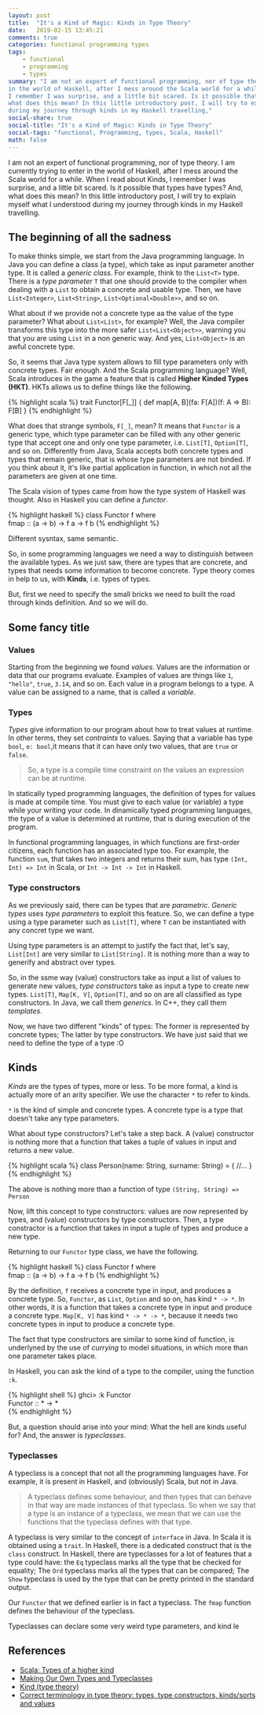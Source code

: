 ```yaml
---
layout: post
title:  "It's a Kind of Magic: Kinds in Type Theory"
date:   2019-02-15 13:45:21
comments: true
categories: functional programming types
tags:
    - functional
    - programming
    - types
summary: "I am not an expert of functional programming, nor of type theory. I am currently trying to enter
in the world of Haskell, after I mess around the Scala world for a while. When I read about Kinds,
I remember I was surprise, and a little bit scared. Is it possible that types have types? And,
what does this mean? In this little introductory post, I will try to explain myself what I understood
during my journey through kinds in my Haskell travelling,"
social-share: true
social-title: "It's a Kind of Magic: Kinds in Type Theory"
social-tags: "functional, Programming, types, Scala, Haskell"
math: false
---
```


I am not an expert of functional programming, nor of type theory. I am currently trying to enter
in the world of Haskell, after I mess around the Scala world for a while. When I read about Kinds,
I remember I was surprise, and a little bit scared. Is it possible that types have types? And,
what does this mean? In this little introductory post, I will try to explain myself what I understood
during my journey through kinds in my Haskell travelling.

## The beginning of all the sadness

To make thinks simple, we start from the Java programming language. In Java you can define a class 
(a type), which take as input parameter another type. It is called a _generic class_. For example, think to the `List<T>` type. There is a _type parameter_ `T` that one should provide to the compiler when dealing with a `List` to obtain a concrete and usable type. Then, we have `List<Integer>`, `List<String>`, `List<Optional<Double>>`, and so on.

What about if we provide not a concrete type aa the value of the type parameter? What about `List<List>`, for example? Well, the Java compiler transforms this type into the more safer `List<List<Object>>`, warning you that you are using `List` in a non generic way. And yes, `List<Object>` is an awful concrete type.

So, it seems that Java type system allows to fill type parameters only with concrete types. Fair enough. And the Scala programming language? Well, Scala introduces in the game a feature that is called **Higher Kinded Types (HKT)**. HKTs allows us to define things like the following.

{% highlight scala %}
trait Functor[F[_]] {
  def map[A, B](fa: F[A])(f: A => B): F[B]
}
{% endhighlight %}

What does that strange symbols, `F[_]`, mean? It means that `Functor` is a generic type, which type parameter can be filled with any other generic type that accept one and only one type parameter, i.e. `List[T]`, `Option[T]`, and so on. Differently from Java, Scala accepts both concrete types and types that remain generic, that is whose type parameters are not binded. If you think about it, it's like partial application in function, in which not all the parameters are given at one time.

The Scala vision of types came from how the type system of Haskell was thought. Also in Haskell you can define a _functor_.

{% highlight haskell %}
class Functor f where  
    fmap :: (a -> b) -> f a -> f b 
{% endhighlight %}

Different sysntax, same semantic.

So, in some programming languages we need a way to distinguish between the available types. As we just saw, there are types that are concrete, and types that needs some information to become concrete. Type theory comes in help to us, with **Kinds**, i.e. types of types.

But, first we need to specify the small bricks we need to built the road through kinds definition. And so we will do.

## Some fancy title
### Values

Starting from the beginning we found _values_. Values are the information or data that our programs evaluate. Examples of values are things like `1`, `"hello"`, `true`, `3.14`, and so on. Each value in a program belongs to a type. A value can be assigned to a name, that is called a _variable_.

### Types

_Types_ give information to our program about how to treat values at runtime. In other terms, they set _contraints_ to values. Saying that a variable has type `bool`, `e: bool`,it means that it can have only two values, that are `true` or `false`.

> So, a type is a compile time constraint on the values an expression can be at runtime.

In statically typed programming languages, the definition of types for values is made at compile time. You must give to each value (or variable) a type while your writing your code. In dinamically typed programming languages, the type of a value is determined at runtime, that is during execution of the program. 

In functional programming languages, in which functions are first-order citizens, each function has an associated type too. For example, the function `sum`, that takes two integers and returns their sum, has type `(Int, Int) => Int` in Scala, or `Int -> Int -> Int` in Haskell.

### Type constructors

As we previously said, there can be types that are _parametric_. _Generic types_ uses _type parameters_ to exploit this feature. So, we can define a type using a type parameter such as `List[T]`, where `T` can be instantiated with any concret type we want.

Using type parameters is an attempt to justify the fact that, let's say, `List[Int]` are very similar to `List[String]`. It is nothing more than a way to generify and abstract over types.

So, in the ssme way (value) constructors take as input a list of values to generate new values, _type constructors_ take as input a type to create new types. `List[T]`, `Map[K, V]`, `Option[T]`, and so on are all classified as type constructors. In Java, we call them _generics_. In C++, they call them _templates_.

Now, we have two different "kinds" of types: The former is represented by concrete types; The latter by type constructors. We have just said that we need to define the type of a type :O

## Kinds

_Kinds_ are the types of types, more or less. To be more formal, a kind is actually more of an arity specifier. We use the character `*` to refer to kinds.

`*` is the kind of simple and concrete types. A concrete type is a type that doesn't take any type parameters.

What about type constructors? Let's take a step back. A (value) constructor is nothing more that a function that takes a tuple of values in input and returns a new value.

{% highlight scala %}
class Person(name: String, surname: String) = {
    //...
}
{% endhighlight %}

The above is nothing more than a function of type `(String, String) => Person`

Now, lift this concept to type constructors: values are now represented by types, and (value) constructors by type constructors. Then, a type constractor is a function that takes in input a tuple of types and produce a new type.

Returning to our `Functor` type class, we have the following.

{% highlight haskell %}
class Functor f where  
    fmap :: (a -> b) -> f a -> f b 
{% endhighlight %}

By the definition, `f` receives a concrete type in input, and produces a concrete type. So, `Functor`, as `List`, `Option` and so on, has kind `* -> *`. In other words, it is a function that takes a concrete type in input and produce a concrete type. `Map[K, V]` has kind `* -> * -> *`, because it needs two concrete types in input to produce a concrete type.

The fact that type constructors are similar to some kind of function, is underlyned by the use of _currying_ to model situations, in which more than one parameter takes place.

In Haskell, you can ask the kind of a type to the compiler, using the function `:k`.

{% highlight shell %}
ghci> :k Functor  
Functor :: * -> *  
{% endhighlight %}

But, a question should arise into your mind: What the hell are kinds useful for? And, the answer is _typeclasses_.

### Typeclasses

A typeclass is a concept that not all the programming languages have. For example, it is present in Haskell, and (obviously) Scala, but not in Java.

> A typeclass defines some behaviour, and then types that can behave in that way are made instances of that typeclass. So when we say that a type is an instance of a typeclass, we mean that we can use the functions that the typeclass defines with that type.

A typeclass is very similar to the concept of `interface` in Java. In Scala it is obtained using a `trait`. In Haskell, there is a dedicated construct that is the `class` construct. In Haskell, there are typeclasses for a lot of features that a type could have: the `Eq` typeclass marks all the type that be checked for equality; The `Ord` typeclass marks all the types that can be compared; The `Show` typeclass is used by the type that can be pretty printed in the standard output.

Our `Functor` that we defined earlier is in fact a typeclass. The `fmap` function defines the behaviour of the typeclass.

Typeclasses can declare some very weird type parameters, and kind le 

## References

- [Scala: Types of a higher kind](https://www.atlassian.com/blog/archives/scala-types-of-a-higher-kind)
- [Making Our Own Types and Typeclasses](http://learnyouahaskell.com/making-our-own-types-and-typeclasses#the-functor-typeclass)
- [Kind (type theory)](https://en.wikipedia.org/wiki/Kind_(type_theory))
- [Correct terminology in type theory: types, type constructors, kinds/sorts and values](https://softwareengineering.stackexchange.com/questions/255878/correct-terminology-in-type-theory-types-type-constructors-kinds-sorts-and-va)